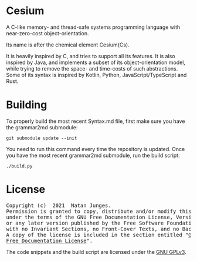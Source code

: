 # Cesium
A C-like memory- and thread-safe systems programming language with near-zero-cost object-orientation.

Its name is after the chemical element Cesium(Cs).

It is heavily inspired by C, and tries to support all its features. It is also inspired by Java, and implements a subset of its object-orientation model, while trying to remove the space- and time-costs of such abstractions. Some of its syntax is inspired by Kotlin, Python, JavaScript/TypeScript and Rust.

# Building
To properly build the most recent Syntax.md file, first make sure you have the grammar2md submodule:

```shell
git submodule update --init
```

You need to run this command every time the repository is updated. Once you have the most recent grammar2md submodule, run the build script:

```shell
./build.py
```

# License
<pre>
Copyright (c)  2021  Natan Junges.
Permission is granted to copy, distribute and/or modify this document
under the terms of the GNU Free Documentation License, Version 1.3
or any later version published by the Free Software Foundation;
with no Invariant Sections, no Front-Cover Texts, and no Back-Cover Texts.
A copy of the license is included in the section entitled "<a href="LICENSE">GNU
Free Documentation License</a>".
</pre>

The code snippets and the build script are licensed under the [GNU GPLv3](LICENSE).
